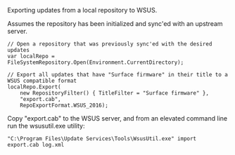 Exporting updates from a local repository to WSUS.

Assumes the repository has been initialized and sync'ed with an upstream server.
```
// Open a repository that was previously sync'ed with the desired updates
var localRepo = FileSystemRepository.Open(Environment.CurrentDirectory);

// Export all updates that have "Surface firmware" in their title to a WSUS compatible format
localRepo.Export(
    new RepositoryFilter() { TitleFilter = "Surface firmware" },
    "export.cab",
    RepoExportFormat.WSUS_2016);
```

Copy "export.cab" to the WSUS server, and from an elevated command line run the wsusutil.exe utility:
```
"C:\Program Files\Update Services\Tools\WsusUtil.exe" import export.cab log.xml
```
